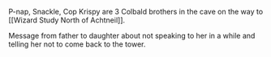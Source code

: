 P-nap, Snackle, Cop Krispy are 3 Colbald brothers in the cave on the way to [[Wizard Study North of Achtneil]].

Message from father to daughter about not speaking to her in a while and telling her not to come back to the tower.